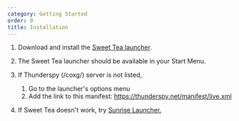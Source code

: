 ```yaml
---
category: Getting Started
order: 0
title: Installation
---
```

1. Download and install the [Sweet Tea launcher](https://thunderspy.net/files/sweet-tea/installer.exe).
2. The Sweet Tea launcher should be available in your Start Menu.
3. If Thunderspy (/coxg/) server is not listed,

   1. Go to the launcher's options menu
   2. Add the link to this manifest: <https://thunderspy.net/manifest/live.xml>
4. If Sweet Tea doesn't work, try [Sunrise Launcher.](https://git.ourodev.com/community/sunrise-launcher/uploads/e549163a029e22fd43183c513c82d6f7/sunrise-launcher-portable.zip)
